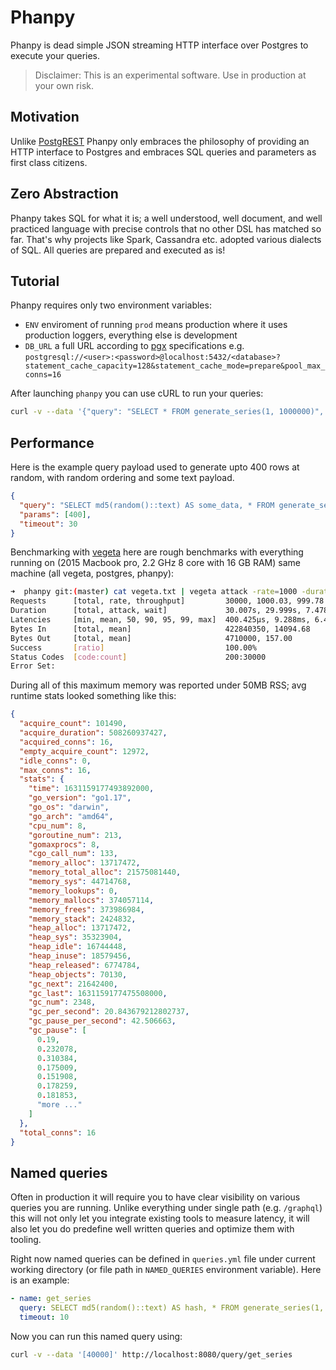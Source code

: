 # Phanpy

Phanpy is dead simple JSON streaming HTTP interface over Postgres to execute your queries.

> Disclaimer: This is an experimental software. Use in production at your own risk.

## Motivation

Unlike [PostgREST](https://postgrest.org/en/v8.0/index.html) Phanpy only embraces the philosophy of 
providing an HTTP interface to Postgres and embraces SQL queries and parameters as first class citizens. 

## Zero Abstraction
Phanpy takes SQL for what it is; a well understood, well document, and well practiced language 
with precise controls that no other DSL has matched so far. That's why projects like Spark, Cassandra etc. adopted
various dialects of SQL. All queries are prepared and executed as is!

## Tutorial

Phanpy requires only two environment variables:
 - `ENV` enviroment of running `prod` means production where it uses production loggers, everything else is development
 - `DB_URL` a full URL according to [pgx](https://github.com/jackc/pgx) specifications e.g. `postgresql://<user>:<password>@localhost:5432/<database>?statement_cache_capacity=128&statement_cache_mode=prepare&pool_max_conns=16`

After launching `phanpy` you can use cURL to run your queries:

```bash
curl -v --data '{"query": "SELECT * FROM generate_series(1, 1000000)", "params": [], "timeout": 30}' http://localhost:8080/
```

## Performance

Here is the example query payload used to generate upto 400 rows at random, with random ordering and some text payload.

```json
{
  "query": "SELECT md5(random()::text) AS some_data, * FROM generate_series(1, (random() * $1)::int) ORDER BY RANDOM()",
  "params": [400],
  "timeout": 30
}
```

Benchmarking with [vegeta](https://github.com/tsenart/vegeta) here are rough benchmarks with everything running on 
(2015 Macbook pro, 2.2 GHz 8 core with 16 GB RAM) same machine (all vegeta, postgres, phanpy):

```bash
➜  phanpy git:(master) cat vegeta.txt | vegeta attack -rate=1000 -duration=30s | vegeta report
Requests      [total, rate, throughput]         30000, 1000.03, 999.78
Duration      [total, attack, wait]             30.007s, 29.999s, 7.478ms
Latencies     [min, mean, 50, 90, 95, 99, max]  400.425µs, 9.288ms, 6.457ms, 17.67ms, 28.689ms, 59.23ms, 166.477ms
Bytes In      [total, mean]                     422840350, 14094.68
Bytes Out     [total, mean]                     4710000, 157.00
Success       [ratio]                           100.00%
Status Codes  [code:count]                      200:30000
Error Set:
```

During all of this maximum memory was reported under 50MB RSS; avg runtime stats looked something like this:

```json
{
  "acquire_count": 101490,
  "acquire_duration": 508260937427,
  "acquired_conns": 16,
  "empty_acquire_count": 12972,
  "idle_conns": 0,
  "max_conns": 16,
  "stats": {
    "time": 1631159177493892000,
    "go_version": "go1.17",
    "go_os": "darwin",
    "go_arch": "amd64",
    "cpu_num": 8,
    "goroutine_num": 213,
    "gomaxprocs": 8,
    "cgo_call_num": 133,
    "memory_alloc": 13717472,
    "memory_total_alloc": 21575081440,
    "memory_sys": 44714768,
    "memory_lookups": 0,
    "memory_mallocs": 374057114,
    "memory_frees": 373986984,
    "memory_stack": 2424832,
    "heap_alloc": 13717472,
    "heap_sys": 35323904,
    "heap_idle": 16744448,
    "heap_inuse": 18579456,
    "heap_released": 6774784,
    "heap_objects": 70130,
    "gc_next": 21642400,
    "gc_last": 1631159177475508000,
    "gc_num": 2348,
    "gc_per_second": 20.843679212802737,
    "gc_pause_per_second": 42.506663,
    "gc_pause": [
      0.19,
      0.232078,
      0.310384,
      0.175009,
      0.151908,
      0.178259,
      0.181853,
      "more ..."
    ]
  },
  "total_conns": 16
}
```

## Named queries

Often in production it will require you to have clear visibility on various queries you are running. Unlike everything
under single path (e.g. `/graphql`) this will not only let you integrate existing tools to measure latency, it will
also let you do predefine well written queries and optimize them with tooling.

Right now named queries can be defined in `queries.yml` file under current working directory (or file path in 
`NAMED_QUERIES` environment variable). Here is an example:

```yaml
- name: get_series
  query: SELECT md5(random()::text) AS hash, * FROM generate_series(1, $1) ORDER BY RANDOM()
  timeout: 10
```

Now you can run this named query using:

```bash
curl -v --data '[40000]' http://localhost:8080/query/get_series
```
